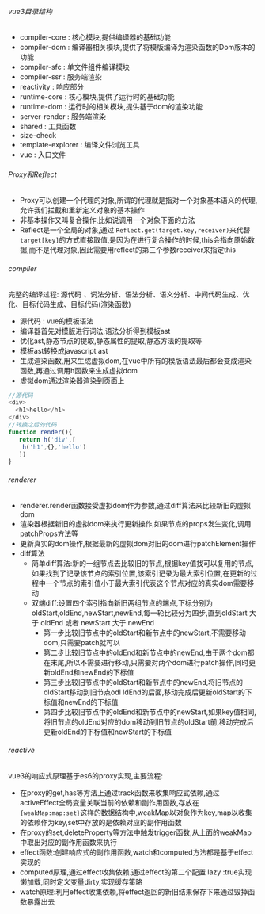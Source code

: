 ###### vue3目录结构

- compiler-core : 核心模块,提供编译器的基础功能
- compiler-dom : 编译器相关模块,提供了将模版编译为渲染函数的Dom版本的功能
- compiler-sfc : 单文件组件编译模块
- compiler-ssr : 服务端渲染
- reactivity : 响应部分
- runtime-core : 核心模块,提供了运行时的基础功能
- runtime-dom : 运行时的相关模块,提供基于dom的渲染功能
- server-render : 服务端渲染
- shared : 工具函数
- size-check
- template-explorer : 编译文件浏览工具
- vue : 入口文件

###### Proxy和Reflect

- Proxy可以创建一个代理的对象,所谓的代理就是指对一个对象基本语义的代理,允许我们拦截和重新定义对象的基本操作
- 非基本操作又叫复合操作,比如说调用一个对象下面的方法
- Reflect是一个全局的对象,通过 `Reflect.get(target.key,receiver)`来代替 `target[key]`的方式直接取值,是因为在进行复合操作的时候,this会指向原始数据,而不是代理对象,因此需要用reflect的第三个参数receiver来指定this

###### compiler

完整的编译过程: 源代码 、词法分析、语法分析、语义分析、中间代码生成、优化、目标代码生成、目标代码(渲染函数)

- 源代码 : vue的模板语法
- 编译器首先对模版进行词法,语法分析得到模板ast
- 优化ast,静态节点的提取,静态属性的提取,静态方法的提取等
- 模板ast转换成javascript ast
- 生成渲染函数,用来生成虚拟dom,在vue中所有的模版语法最后都会变成渲染函数,再通过调用h函数来生成虚拟dom
- 虚拟dom通过渲染器渲染到页面上

```js
//源代码
<div>
  <h1>hello</h1>
</div>
//转换之后的代码
function render(){
   return h('div',[
    h('h1',{},'hello')
   ])
}
```

###### renderer

- renderer.render函数接受虚拟dom作为参数,通过diff算法来比较新旧的虚拟dom
- 渲染器根据新旧的虚拟dom来执行更新操作,如果节点的props发生变化,调用patchProps方法等
- 更新真实的dom操作,根据最新的虚拟dom对旧的dom进行patchElement操作
- diff算法
  - 简单diff算法:新的一组节点去比较旧的节点,根据key值找可以复用的节点,如果找到了记录该节点的索引位置,该索引记录为最大索引位置,在更新的过程中一个节点的索引值小于最大索引代表这个节点对应的真实dom需要移动
  - 双端diff:设置四个索引指向新旧两组节点的端点,下标分别为oldStart,oldEnd,newStart,newEnd,每一轮比较分为四步,直到oldStart 大于 oldEnd 或者 newStart 大于 newEnd
    - 第一步比较旧节点中的oldStart和新节点中的newStart,不需要移动dom,只需要patch就可以
    - 第二步比较旧节点中的oldEnd和新节点中的newEnd,由于两个dom都在末尾,所以不需要进行移动,只需要对两个dom进行patch操作,同时更新oldEnd和newEnd的下标值
    - 第三步比较旧节点中的oldStart和新节点中的newEnd,将旧节点的oldStart移动到旧节点odl
    ldEnd的后面,移动完成后更新oldStart的下标值和newEnd的下标值
    - 第四步比较旧节点中的oldEnd和新节点中的newStart,如果key值相同,将旧节点的oldEnd对应的dom移动到旧节点的oldStart前,移动完成后更新oldEnd的下标值和newStart的下标值
  

###### reactive

vue3的响应式原理基于es6的proxy实现,主要流程:

- 在proxy的get,has等方法上通过track函数来收集响应式依赖,通过activeEffect全局变量关联当前的依赖和副作用函数,存放在 `{weakMap:map:set}`这样的数据结构中,weakMap以对象作为key,map以收集的依赖作为key,set中存放的是依赖对应的副作用函数
- 在proxy的set,deleteProperty等方法中触发trigger函数,从上面的weakMap中取出对应的副作用函数来执行
- effect函数:创建响应式的副作用函数,watch和computed方法都是基于effect实现的
- computed原理,通过effect收集依赖.通过effect的第二个配置 lazy :true实现懒加载,同时定义变量dirty,实现缓存策略
- watch原理:利用effect收集依赖,将effect返回的新旧结果保存下来通过毁掉函数暴露出去
